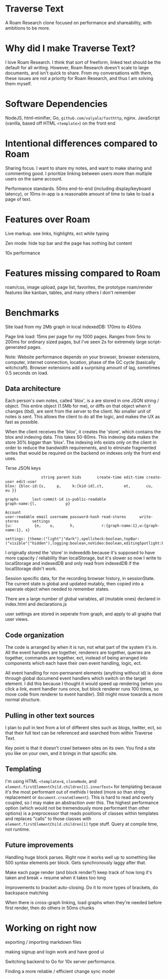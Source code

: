 # Traverse Text

A Roam Research clone focused on performance and shareability, with ambitions to be more.

# Why did I make Traverse Text?

I love Roam Research. I think that sort of freeform, linked text should be the default for all writing. However, Roam Research doesn't scale to large documents, and isn't quick to share. From my conversations with them, these issues are not a priority for Roam Research, and thus I am solving them myself.

# Software Dependencies

NodeJS, html-minifier, Go, `github.com/valyala/fasthttp`, nginx. JavaScript (vanilla, based off HTML `<template>`) on the front end

# Intentional differences compared to Roam

Sharing focus. I want to share my notes, and want to make sharing and commenting good. I prioritize linking between users more than multiple users on the same account.

Performance standards. 50ms end-to-end (including display/keyboard latency), or 10ms in-app is a reasonable amount of time to take to load a page of text.

# Features over Roam

Live markup. see links, highlights, ect while typing

Zen mode: hide top bar and the page has nothing but content

10x performance

# Features missing compared to Roam

roam/css, image upload, page list, favorites, the prototype roam/render features like kanban, tables, and many others I don't remember

# Benchmarks

Site load from my 2Mb graph in local indexedDB: 170ms to 450ms

Page link load: 15ms per page for my 1000 pages. Ranges from 5ms to 200ms for ordinary sized pages, but I've seen 2s for extremely large script-generated pages.

Note: Website performance depends on your browser, browser extensions, computer, internet connection, location, phase of the GC cycle (basically witchcraft). Browser extensions add a surprising amount of lag, sometimes 0.5 seconds on load.

## Data architecture

Each person's own notes, called 'blox', is a are stored in one JSON string / object. This entire object (1.5Mb for me), or diffs on that object when it changes (tbd), are sent from the server to the client. No smaller unit of notes is sent. This allows the client to do all the logic, and makes the UX as fast as possible.

When the client receives the 'blox', it creates the 'store', which contains the blox and indexing data. This takes 50-80ms. This indexing data makes the store 30% bigger than 'blox'. The indexing info exists only on the client in order to reduce the bandwidth requirements, and to elminate fragmented writes that would be required on the backend on indexes only the front end uses.

Terse JSON keys
```
                string parent kids       create-time edit-time create-user edit-user
blox: {bloc-id:{s,     p,     k:[kid-id],ct,         et,       cu,         eu }}

graphs      last-commit-id is-public-readable
graph-name:{l,             p}

Account
user-readable email username password-hash read-stores      write-stores      settings
{u:          {e,    u,       h,            r:{graph-name:1},w:{graph-name:1}, s}

settings: {theme:("light"|"dark"),spellcheck:boolean,topBar:("visible"|"hidden"),logging:boolean,noVideo:boolean,editingSpotlight:boolean}
```

I originally stored the 'store' in indexeddb because it's supposed to have more capacity / reliability than localStorage, but it's slower so now I write to localStorage and indexedDB and only read from indexedDB if the localStorage didn't work.

Session specific data, for the recording browser history, in sessionState. The current state is global and updated mutably, then copied into a seperate object when needed to remember states.

There are a large number of global variables, all (mutable ones) declared in index.html and declarations.js

user settings are stored in seperate from graph, and apply to all graphs that user views.

## Code organization

The code is arranged by when it is run, not what part of the system it's in. All the event handlers are together, renderers are together, queries are together, commands are together, ect, instead of being arranged into components which each have their own event handling, logic, ect. 

All event handling for non-permanent elements (anything without id) is done through global documend event handlers which switch on the target element. I did this because I thought it would speed up rendering (when you click a link, event handler runs once, but block renderer runs 100 times, so move code from renderer to event handler). Still might move towards a more normal structure.

## Pulling in other text sources

I plan to pull in text from a lot of different sites such as blogs, twitter, ect, so that their full text can be referenced and searched from within Traverse Text.

Key point is that it doesn't crawl between sites on its own. You find a site you like on your own, and it brings in that specific site.

## Templating

I'm using HTML `<template>`s, `cloneNode`, and `element.firstElementChild.children[1].innerText=` for templating because it's the most performant out of methids I tested (more so than string replacement or `document.createElement`). This is hard to read and overly coupled, so I may make an abstraction over this. The highest performance option (which would not be tremendously more performant than other options) is a preprocessor that reads positions of classes within templates and replaces "calls" to those classes with `element.firstElementChild.children[1]` type stuff. Query at compile time, not runtime.

## Future improvements

Handling huge block parses. Right now it works well up to something like 500 syntax elements per block. Gets synchronously laggy after that.

Make each page render (and block render?) keep track of how long it's taken and break + resume when it takes too long

Improvements to bracket auto-closing. Do it to more types of brackets, do backspace matching

When there is cross-graph linking, load graphs when they're needed before first render, then do others in 50ms chunks

# Working on right now

exporting / importing markdown files

making signup and login work and have good ui


Switching backend to Go for 10x server performance.

Finding a more reliable / efficient change sync model